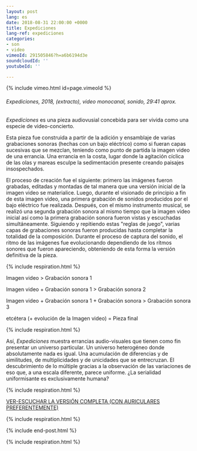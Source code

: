 ```yaml
---
layout: post
lang: es
date: 2018-08-31 22:00:00 +0000
title: Expediciones
lang-ref: expediciones
categories:
- son
- video
vimeoId: 291505846?h=a6b6194d3e
soundcloudId: ''
youtubeId: ''

---
```

{% include vimeo.html id=page.vimeoId %}

###### _Expediciones_, 2018, (extracto), video monocanal, sonido, 29:41 aprox.

_Expediciones_ es una pieza audiovusial concebida para ser vivida como una especie de video-concierto.

Esta pieza fue construida a partir de la adición y ensamblaje de varias grabaciones sonoras (hechas con un bajo eléctrico) como si fueran capas sucesivas que se mezclan, teniendo como punto de partida la imagen video de una errancia. Una errancia en la costa, lugar donde la agitación cíclica de las olas y mareas esculpe la sedimentación presente creando paisajes insospechados.

El proceso de creación fue el siguiente: primero las imágenes fueron grabadas, editadas y montadas de tal manera que una versión inicial de la imagen video se materialice. Luego, durante el visionado de principio a fin de esta imagen video, una primera grabación de sonidos producidos por el bajo eléctrico fue realizada. Después, con el mismo instrumento musical, se realizó una segunda grabación sonora al mismo tiempo que la imagen video inicial así como la primera grabación sonora fueron vistas y escuchadas simultáneamente. Siguiendo y repitiendo estas "reglas de juego", varias capas de grabaciones sonoras fueron producidas hasta completar la totalidad de la composición. Durante el proceso de captura del sonido, el ritmo de las imágenes fue evolucionando dependiendo de los rítmos sonores que fueron apareciendo, obteniendo de esta forma la versión definitiva de la pieza.

{% include respiration.html %}

Imagen video > Grabación sonora 1

Imagen video + Grabación sonora 1 > Grabación sonora 2

Imagen video + Grabación sonora 1 + Grabación sonora > Grabación sonora 3

etcétera (+ evolución de la Imagen video) = Pieza final

{% include respiration.html %}

Así, _Expediciones_ muestra errancias audio-visuales que tienen como fin presentar un universo particular. Un universo heterogéneo donde absolutamente nada es igual. Una acumulación de diferencias y de similitudes, de multiplicidades y de unicidades que se entrecruzan. El descubrimiento de lo múltiple gracias a la observación de las variaciones de eso que, a una escala diferente, parece uniforme. ¿La serialidad uniformisante es exclusivamente humana?

{% include respiration.html %}

[VER-ESCUCHAR LA VERSIÓN COMPLETA (CON AURICULARES PREFERENTEMENTE)](https://www.youtube.com/watch?v=DwbtFcu9hDE)

{% include respiration.html %}

{% include end-post.html %}

{% include respiration.html %}